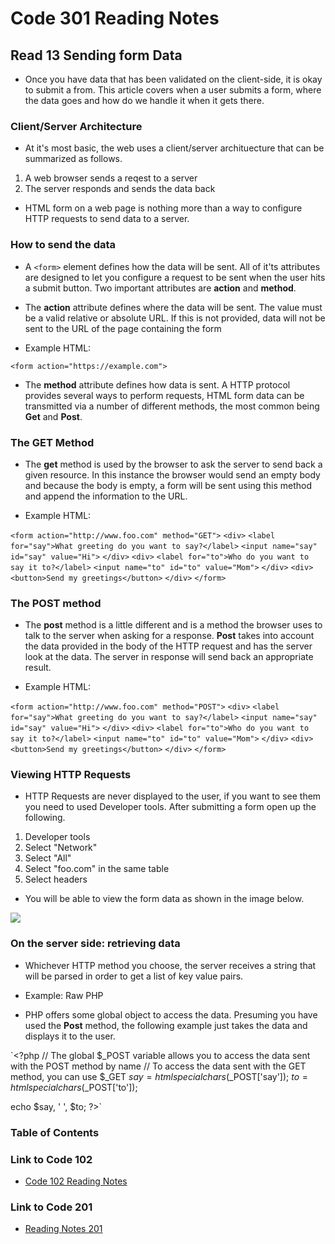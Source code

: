 # Code 301 Reading Notes

## Read 13 Sending form Data

- Once you have data that has been validated on the client-side, it is okay to submit a from. This article covers when a user submits a form, where the data goes and how do we handle it when it gets there. 

### Client/Server Architecture
- At it's most basic, the web uses a client/server archituecture that can be summarized as follows. 

1. A web browser sends a reqest to a server
2. The server responds and sends the data back

- HTML form on a web page is nothing more than a way to configure HTTP requests to send data to a server.

### How to send the data
- A `<form>` element defines how the data will be sent. All of it'ts attributes are designed to let you configure a request to be sent when the user hits a submit button. Two important attributes are **action** and **method**.

- The **action** attribute defines where the data will be sent. The value must be a valid relative or absolute URL. If this is not provided, data will not be sent to the URL of the page containing the form

- Example HTML:

`<form action="https://example.com">`

- The **method** attribute defines how data is sent. A HTTP protocol provides several ways to perform requests, HTML form data can be transmitted via a number of different methods, the most common being **Get** and **Post**.

### The **GET** Method

- The **get** method is used by the browser to ask the server to send back a given resource. In this instance the browser would send an empty body and because the body is empty, a form will be sent using this method and append the information to the URL. 

- Example HTML:

`<form action="http://www.foo.com" method="GET">`
  `<div>`
    `<label for="say">What greeting do you want to say?</label>`
    `<input name="say" id="say" value="Hi">`
  `</div>`
  `<div>`
    `<label for="to">Who do you want to say it to?</label>`
    `<input name="to" id="to" value="Mom">`
  `</div>`
  `<div>`
    `<button>Send my greetings</button>`
  `</div>`
`</form>`

### The **POST** method
- The **post** method is a little different and is a method the browser uses to talk to the server when asking for a response. **Post** takes into account the data provided in the body of the HTTP request and has the server look at the data. The server in response will send back an appropriate result. 

- Example HTML:

`<form action="http://www.foo.com" method="POST">`
  `<div>`
    `<label for="say">What greeting do you want to say?</label>`
    `<input name="say" id="say" value="Hi">`
  `</div>`
  `<div>`
    `<label for="to">Who do you want to say it to?</label>`
    `<input name="to" id="to" value="Mom">`
  `</div>`
  `<div>`
    `<button>Send my greetings</button>`
  `</div>`
`</form>`

### Viewing HTTP Requests
- HTTP Requests are never displayed to the user, if you want to see them you need to used Developer tools. After submitting a form open up the following. 

1. Developer tools
2. Select "Network"
3. Select "All"
4. Select "foo.com" in the same table
5. Select headers

- You will be able to view the form data as shown in the image below.

<img src="https://developer.mozilla.org/en-US/docs/Learn/Forms/Sending_and_retrieving_form_data/network-monitor.png">

### On the server side: retrieving data
- Whichever HTTP method you choose, the server receives a string that will be parsed in order to get a list of key value pairs. 

- Example: Raw PHP

- PHP offers some global object to access the data. Presuming you have used the **Post** method, the following example just takes the data and displays it to the user. 

`<?php
  // The global $_POST variable allows you to access the data sent with the POST method by name
  // To access the data sent with the GET method, you can use $_GET
  $say = htmlspecialchars($_POST['say']);
  $to  = htmlspecialchars($_POST['to']);

  echo  $say, ' ', $to;
?>`

### Table of Contents

### Link to Code 102
- [Code 102 Reading Notes](https://jtaisey389.github.io/reading-notes/)

### Link to Code 201
- [Reading Notes 201](https://jtaisey389.github.io/reading-notes201.md/)
